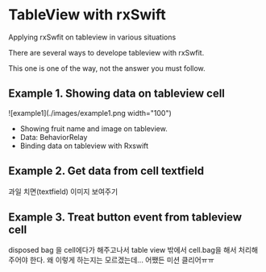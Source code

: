# TableView with rxSwift
Applying rxSwfit on tableview in various situations

There are several ways to develope tableview with rxSwfit.

This one is one of the way, not the answer you must follow.


## Example 1. Showing data on tableview cell
![example1](./images/example1.png width="100")

- Showing fruit name and image on tableview.
- Data: BehaviorRelay
- Binding data on tableview with Rxswift

## Example 2. Get data from cell textfield

과일 치면(textfield) 이미지 보여주기

## Example 3. Treat button event from tableview cell 

disposed bag 을 cell에다가 해주고나서
table view 밖에서 cell.bag을 해서 처리해주어야 한다.
왜 이렇게 하는지는 모르겠는데... 어쨌든 미션 클리어ㅠㅠ
